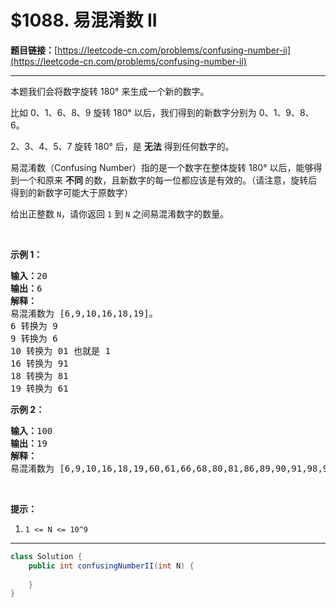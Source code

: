# $1088. 易混淆数 II

**题目链接：**[https://leetcode-cn.com/problems/confusing-number-ii](https://leetcode-cn.com/problems/confusing-number-ii)

---

<div class="content__1Y2H">
 <div class="notranslate">
  <p>本题我们会将数字旋转 180° 来生成一个新的数字。</p> 
  <p>比如 0、1、6、8、9 旋转 180° 以后，我们得到的新数字分别为&nbsp;0、1、9、8、6。</p> 
  <p>2、3、4、5、7 旋转 180° 后，是 <strong>无法</strong> 得到任何数字的。</p> 
  <p>易混淆数（Confusing Number）指的是一个数字在整体旋转 180° 以后，能够得到一个和原来&nbsp;<strong>不同&nbsp;</strong>的数，且新数字的每一位都应该是有效的。（请注意，旋转后得到的新数字可能大于原数字）</p> 
  <p>给出正整数&nbsp;<code>N</code>，请你返回 <code>1</code> 到 <code>N</code> 之间易混淆数字的数量。</p> 
  <p>&nbsp;</p> 
  <p><strong>示例 1：</strong></p> 
  <pre class="language-text"><strong>输入：</strong>20
<strong>输出：</strong>6
<strong>解释：</strong>
易混淆数为 [6,9,10,16,18,19]。
6 转换为 9
9 转换为 6
10 转换为 01 也就是 1
16 转换为 91
18 转换为 81
19 转换为 61
</pre> 
  <p><strong>示例 2：</strong></p> 
  <pre class="language-text"><strong>输入：</strong>100
<strong>输出：</strong>19
<strong>解释：</strong>
易混淆数为 [6,9,10,16,18,19,60,61,66,68,80,81,86,89,90,91,98,99,100]。
</pre> 
  <p>&nbsp;</p> 
  <p><strong>提示：</strong></p> 
  <ol> 
   <li><code>1 &lt;= N &lt;= 10^9</code></li> 
  </ol> 
 </div>
</div>

---

```java
class Solution {
    public int confusingNumberII(int N) {
        
    }
}
```